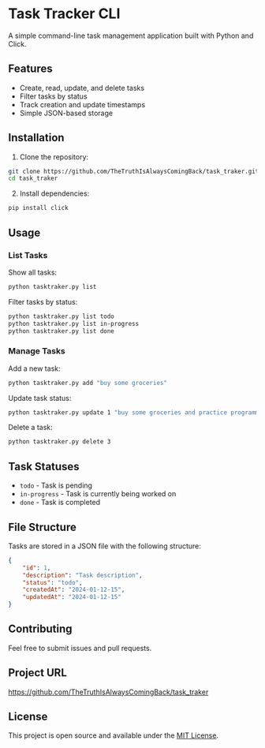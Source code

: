 # Task Tracker CLI

A simple command-line task management application built with Python and Click.

## Features

- Create, read, update, and delete tasks
- Filter tasks by status
- Track creation and update timestamps
- Simple JSON-based storage

## Installation

1. Clone the repository:
```bash
git clone https://github.com/TheTruthIsAlwaysComingBack/task_traker.git
cd task_traker
```

2. Install dependencies:
```bash
pip install click
```

## Usage

### List Tasks

Show all tasks:
```bash
python tasktraker.py list
```

Filter tasks by status:
```bash
python tasktraker.py list todo
python tasktraker.py list in-progress
python tasktraker.py list done
```

### Manage Tasks

Add a new task:
```bash
python tasktraker.py add "buy some groceries"
```

Update task status:
```bash
python tasktraker.py update 1 "buy some groceries and practice programming languages"
```

Delete a task:
```bash
python tasktraker.py delete 3
```

## Task Statuses

- `todo` - Task is pending
- `in-progress` - Task is currently being worked on
- `done` - Task is completed

## File Structure

Tasks are stored in a JSON file with the following structure:
```json
{
    "id": 1,
    "description": "Task description",
    "status": "todo",
    "createdAt": "2024-01-12-15",
    "updatedAt": "2024-01-12-15"
}
```

## Contributing

Feel free to submit issues and pull requests.

## Project URL

https://github.com/TheTruthIsAlwaysComingBack/task_traker

## License

This project is open source and available under the [MIT License](LICENSE).